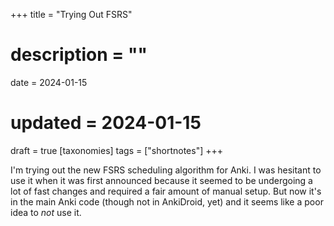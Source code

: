 +++
title = "Trying Out FSRS"
# description = ""
date = 2024-01-15
# updated = 2024-01-15
draft = true
[taxonomies]
tags = ["shortnotes"]
+++

I'm trying out the new FSRS scheduling algorithm for Anki.
I was hesitant to use it when it was first announced because it seemed to be undergoing a lot of fast changes and required a fair amount of manual setup.
But now it's in the main Anki code (though not in AnkiDroid, yet) and it seems like a poor idea to *not* use it. 
